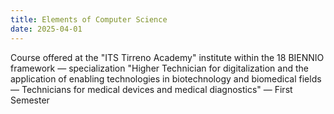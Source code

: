 ```yaml
---
title: Elements of Computer Science
date: 2025-04-01
---
```

Course offered at the "ITS Tirreno Academy" institute within the 18 BIENNIO framework — specialization "Higher Technician for digitalization and the application of enabling technologies in biotechnology and biomedical fields — Technicians for medical devices and medical diagnostics" — First Semester
